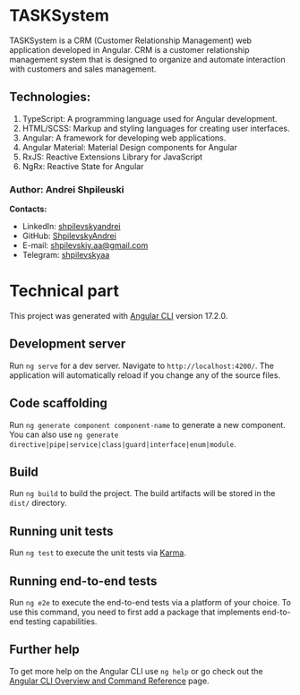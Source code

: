 # TASKSystem
TASKSystem is a CRM (Customer Relationship Management) web application developed in Angular. CRM is a customer relationship management system that is designed to organize and automate interaction with customers and sales management.

## Technologies:
1. TypeScript: A programming language used for Angular development.
2. HTML/SCSS: Markup and styling languages for creating user interfaces.
3. Angular: A framework for developing web applications.
4. Angular Material: Material Design components for Angular
5. RxJS: Reactive Extensions Library for JavaScript
6. NgRx: Reactive State for Angular

### Author: Andrei Shpileuski

**Contacts:**
- LinkedIn: [shpilevskyandrei](https://www.linkedin.com/in/shpilevskyandrei/)
- GitHub: [ShpilevskyAndrei](https://github.com/ShpilevskyAndrei/)
- E-mail: [shpilevskiy.aa@gmail.com](mailto:shpilevskiy.aa@gmail.com)
- Telegram: [shpilevskyaa](https://t.me/shpilevskyaa)

# Technical part

This project was generated with [Angular CLI](https://github.com/angular/angular-cli) version 17.2.0.

## Development server

Run `ng serve` for a dev server. Navigate to `http://localhost:4200/`. The application will automatically reload if you change any of the source files.

## Code scaffolding

Run `ng generate component component-name` to generate a new component. You can also use `ng generate directive|pipe|service|class|guard|interface|enum|module`.

## Build

Run `ng build` to build the project. The build artifacts will be stored in the `dist/` directory.

## Running unit tests

Run `ng test` to execute the unit tests via [Karma](https://karma-runner.github.io).

## Running end-to-end tests

Run `ng e2e` to execute the end-to-end tests via a platform of your choice. To use this command, you need to first add a package that implements end-to-end testing capabilities.

## Further help

To get more help on the Angular CLI use `ng help` or go check out the [Angular CLI Overview and Command Reference](https://angular.io/cli) page.

